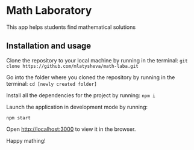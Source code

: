 # Math Laboratory

This app helps students find mathematical solutions

## Installation and usage

Clone the repository to your local machine by running in the terminal:
`git clone https://github.com/mlatysheva/math-laba.git`

Go into the folder where you cloned the repository by running in the terminal:
`cd [newly created folder]`

Install all the dependencies for the project by running:
`npm i`

Launch the application in development mode by running:

`npm start`

Open [http://localhost:3000](http://localhost:3000) to view it in the browser.

Happy mathing!